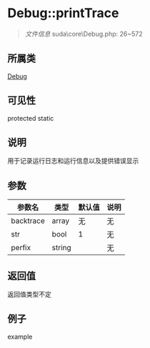 # Debug::printTrace

> *文件信息* suda\core\Debug.php: 26~572
## 所属类 

[Debug](../Debug.md)

## 可见性

  protected  static
## 说明

用于记录运行日志和运行信息以及提供错误显示

## 参数

| 参数名 | 类型 | 默认值 | 说明 |
|--------|-----|-------|-------|
| backtrace |  array | 无 | 无 |
| str |  bool | 1 | 无 |
| perfix |  string |  | 无 |

## 返回值
返回值类型不定

## 例子

example